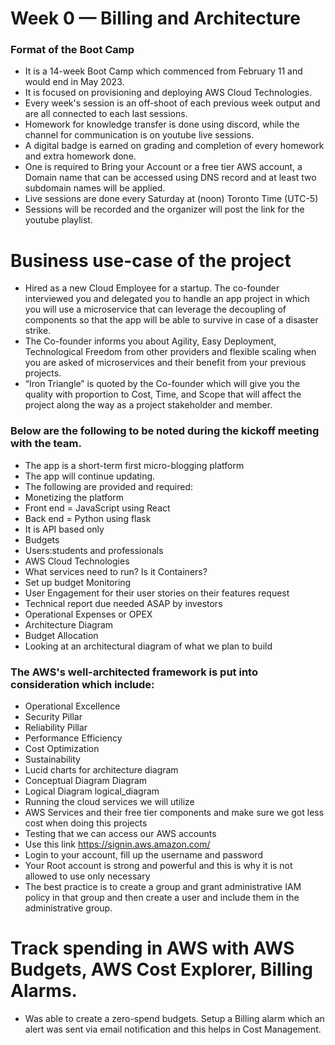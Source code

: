 # Week 0 — Billing and Architecture
### Format of the Boot Camp
* It is a 14-week Boot Camp which commenced from February 11 and would end in May 2023.
* It is focused on provisioning and deploying AWS Cloud Technologies.
* Every week's session is an off-shoot of each previous week output and are all connected to each last sessions.
* Homework for knowledge transfer is done using discord, while the channel for communication is on youtube live sessions.
* A digital badge is earned on grading and completion of every homework and extra homework done.
* One is required to Bring your Account or a free tier AWS account, a Domain name that can be accessed using DNS record and at least two subdomain names will be applied.
* Live sessions are done every Saturday at (noon) Toronto Time (UTC-5)
* Sessions will be recorded and the organizer will post the link for the youtube playlist.
# Business use-case of the project
* Hired as a new Cloud Employee for a startup. The co-founder interviewed you and delegated you to handle an app project in which you will use a microservice that can leverage the decoupling of components so that the app will be able to survive in case of a disaster strike. 
* The Co-founder informs you about Agility, Easy Deployment, Technological Freedom from other providers and flexible scaling when you are asked of microservices and their benefit from your previous projects.
* “Iron Triangle” is quoted by the Co-founder which will give you the quality with proportion to Cost, Time, and Scope that will affect the project along the way as a project stakeholder and member.

### Below are the following to be noted during the kickoff meeting with the team.
* The app is a short-term first micro-blogging platform
* The app will continue updating.
* The following are provided and required:
* Monetizing the platform
* Front end = JavaScript using React
* Back end = Python using flask
* It is API based only
* Budgets 
* Users:students and professionals
* AWS Cloud Technologies
* What services need to run? Is it Containers?
* Set up budget Monitoring
* User Engagement for their user stories on their features request
* Technical report due needed ASAP by investors
* Operational Expenses or OPEX
* Architecture Diagram
* Budget Allocation
* Looking at an architectural diagram of what we plan to build
### The AWS's well-architected framework is put into consideration which include:
* Operational Excellence
* Security Pillar
* Reliability Pillar
* Performance Efficiency
* Cost Optimization
* Sustainability
* Lucid charts for architecture diagram
* Conceptual Diagram Diagram
* Logical Diagram logical_diagram
* Running the cloud services we will utilize
* AWS Services and their free tier components and make sure we got less cost when doing this projects
* Testing that we can access our AWS accounts
* Use this link https://signin.aws.amazon.com/
* Login to your account, fill up the username and password
* Your Root account is strong and powerful and this is why it is not allowed to use only necessary
* The best practice is to create a group and grant administrative IAM policy in that group and then create a user and include them in the administrative group.
# Track spending in AWS with AWS Budgets, AWS Cost Explorer, Billing Alarms.
* Was able to create a zero-spend budgets. Setup a Billing alarm which an alert was sent via email notification and this helps in Cost Management.
